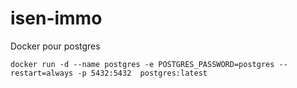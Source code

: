 # isen-immo

Docker pour postgres

```
docker run -d --name postgres -e POSTGRES_PASSWORD=postgres --restart=always -p 5432:5432  postgres:latest
```
